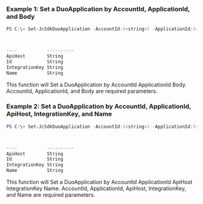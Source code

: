 ### Example 1: Set a DuoApplication by AccountId, ApplicationId, and Body
```powershell
PS C:\> Set-JcSdkDuoApplication -AccountId:(<string>) -ApplicationId:(<string>) -Body:(<JumpCloud.SDK.V2.Models.DuoApplicationUpdateReq>)



----           ----------
ApiHost        String
Id             String
IntegrationKey String
Name           String


```

This function will Set a DuoApplication by AccountId ApplicationId Body. AccountId, ApplicationId, and Body are required parameters.

### Example 2: Set a DuoApplication by AccountId, ApplicationId, ApiHost, IntegrationKey, and Name
```powershell
PS C:\> Set-JcSdkDuoApplication -AccountId:(<string>) -ApplicationId:(<string>) -ApiHost:(<string>) -IntegrationKey:(<string>) -Name:(<string>) -SecretKey:(<string>)



----           ----------
ApiHost        String
Id             String
IntegrationKey String
Name           String


```

This function will Set a DuoApplication by AccountId ApplicationId ApiHost IntegrationKey Name. AccountId, ApplicationId, ApiHost, IntegrationKey, and Name are required parameters.


